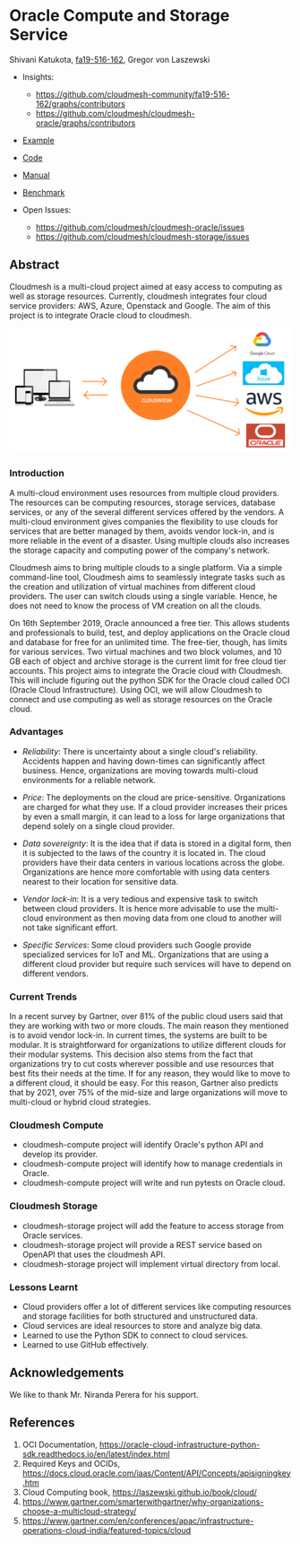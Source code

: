 # Oracle Compute and Storage Service

Shivani Katukota, [fa19-516-162](https://github.com/cloudmesh-community/fa19-516-162), Gregor von Laszewski

* Insights: 

  * <https://github.com/cloudmesh-community/fa19-516-162/graphs/contributors>
  * <https://github.com/cloudmesh/cloudmesh-oracle/graphs/contributors>

* [Example](https://github.com/cloudmesh/cloudmesh-oracle/blob/master/examples/examples.py)
* [Code](https://github.com/cloudmesh/cloudmesh-oracle)
* [Manual](https://github.com/cloudmesh/cloudmesh-manual/blob/master/docs-source/source/accounts/oracle.md)
* [Benchmark](https://github.com/cloudmesh/benchmark/blob/master/results/cloud-oracle-katukota.txt)
* Open Issues: 

    * <https://github.com/cloudmesh/cloudmesh-oracle/issues>
    * <https://github.com/cloudmesh/cloudmesh-storage/issues>

## Abstract

Cloudmesh is a multi-cloud project aimed at easy access to computing as
well as storage resources. Currently, cloudmesh integrates four cloud
service providers: AWS, Azure, Openstack and Google. The aim of this
project is to integrate Oracle cloud to cloudmesh.

![Cloudmesh](images/cloudmesh.png)

### Introduction

A multi-cloud environment uses resources from multiple cloud providers.
The resources can be computing resources, storage services, database
services, or any of the several different services offered by the
vendors. A multi-cloud environment gives companies the flexibility to
use clouds for services that are better managed by them, avoids vendor
lock-in, and is more reliable in the event of a disaster. Using multiple
clouds also increases the storage capacity and computing power of the
company's network.

Cloudmesh aims to bring multiple clouds to a single platform. Via a
simple command-line tool, Cloudmesh aims to seamlessly integrate tasks
such as the creation and utilization of virtual machines from different
cloud providers. The user can switch clouds using a single variable.
Hence, he does not need to know the process of VM creation on all the
clouds.

On 16th September 2019, Oracle announced a free tier. This allows
students and professionals to build, test, and deploy applications on
the Oracle cloud and database for free for an unlimited time. The
free-tier, though, has limits for various services. Two virtual machines
and two block volumes, and 10 GB each of object and archive storage is
the current limit for free cloud tier accounts. This project aims to
integrate the Oracle cloud with Cloudmesh. This will include figuring
out the python SDK for the Oracle cloud called OCI (Oracle Cloud
Infrastructure). Using OCI, we will allow Cloudmesh to connect and use
computing as well as storage resources on the Oracle cloud.

### Advantages

* *Reliability*: There is uncertainty about a single cloud's reliability.
  Accidents happen and having down-times can significantly affect
  business. Hence, organizations are moving towards multi-cloud
  environments for a reliable network.

* *Price*: The deployments on the cloud are price-sensitive. Organizations
  are charged for what they use. If a cloud provider increases their
  prices by even a small margin, it can lead to a loss for large
  organizations that depend solely on a single cloud provider.
 
* *Data sovereignty*: It is the idea that if data is stored in a digital form, 
  then it is subjected to the laws of the country it is located in. The cloud 
  providers have their data centers in various locations across the globe. 
  Organizations are hence more comfortable with using data centers nearest to 
  their location for sensitive data. 

* *Vendor lock-in*: It is a very tedious and expensive task to switch
  between cloud providers. It is hence more advisable to use the
  multi-cloud environment as then moving data from one cloud to another
  will not take significant effort.
 
* *Specific Services*: Some cloud providers such Google provide
  specialized services for IoT and ML. Organizations that are using a
  different cloud provider but require such services will have to depend
  on different vendors.

### Current Trends

In a recent survey by Gartner, over 81% of the public cloud users said that they
are working with two or more clouds. The main reason they mentioned is to avoid 
vendor lock-in. In current times, the systems are built to be modular. It is 
straightforward for organizations to utilize different clouds for their modular 
systems. This decision also stems from the fact that organizations try to cut 
costs wherever possible and use resources that best fits their needs at the 
time. If for any reason, they would like to move to a different cloud, it should
be easy. For this reason, Gartner also predicts that by 2021, over 75% of the 
mid-size and large organizations will move to multi-cloud or hybrid cloud 
strategies.

### Cloudmesh Compute

* cloudmesh-compute project will identify Oracle's python API and 
  develop its provider.
* cloudmesh-compute project will identify how to manage credentials 
  in Oracle.
* cloudmesh-compute project will write and run pytests on Oracle cloud. 

### Cloudmesh Storage

* cloudmesh-storage project will add the feature to access storage from 
  Oracle services.
* cloudmesh-storage project will provide a REST service based on 
  OpenAPI that uses the cloudmesh API.
* cloudmesh-storage project will implement virtual directory from local.

### Lessons Learnt

* Cloud providers offer a lot of different services like computing resources 
and storage facilities for both structured and unstructured data.
* Cloud services are ideal resources to store and analyze big data.
* Learned to use the Python SDK to connect to cloud services.
* Learned to use GitHub effectively.

## Acknowledgements

We like to thank Mr. Niranda Perera for his support.

## References

1. OCI Documentation, 
<https://oracle-cloud-infrastructure-python-sdk.readthedocs.io/en/latest/index.html>
1. Required Keys and OCIDs, 
<https://docs.cloud.oracle.com/iaas/Content/API/Concepts/apisigningkey.htm>
1. Cloud Computing book, <https://laszewski.github.io/book/cloud/>
1. <https://www.gartner.com/smarterwithgartner/why-organizations-choose-a-multicloud-strategy/>
1. <https://www.gartner.com/en/conferences/apac/infrastructure-operations-cloud-india/featured-topics/cloud>
